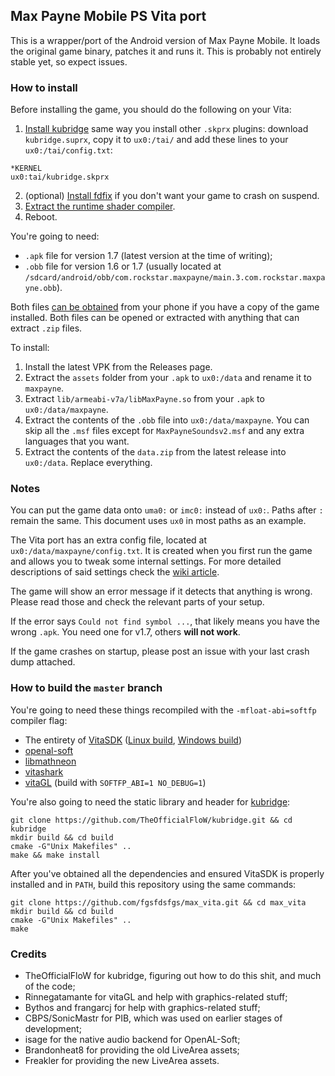 ## Max Payne Mobile PS Vita port

This is a wrapper/port of the Android version of Max Payne Mobile. It loads the original game binary, patches it and runs it.
This is probably not entirely stable yet, so expect issues.

### How to install

Before installing the game, you should do the following on your Vita:
1. [Install kubridge](https://github.com/TheOfficialFloW/kubridge/releases/) same way you install other `.skprx` plugins: download `kubridge.suprx`, copy it to `ux0:/tai/` and add these lines to your `ux0:/tai/config.txt`:
```
*KERNEL
ux0:tai/kubridge.skprx
```
2. (optional) [Install fdfix](https://github.com/TheOfficialFloW/FdFix) if you don't want your game to crash on suspend.
2. [Extract the runtime shader compiler](https://samilops2.gitbook.io/vita-troubleshooting-guide/shader-compiler/extract-libshacccg.suprx).
3. Reboot.

You're going to need:
* `.apk` file for version 1.7 (latest version at the time of writing);
* `.obb` file for version 1.6 or 1.7 (usually located at `/sdcard/android/obb/com.rockstar.maxpayne/main.3.com.rockstar.maxpayne.obb`).

Both files [can be obtained](https://stackoverflow.com/questions/11012976/how-do-i-get-the-apk-of-an-installed-app-without-root-access) from your phone if you have a copy of the game installed.
Both files can be opened or extracted with anything that can extract `.zip` files.

To install:
1. Install the latest VPK from the Releases page.
2. Extract the `assets` folder from your `.apk` to `ux0:/data` and rename it to `maxpayne`.
3. Extract `lib/armeabi-v7a/libMaxPayne.so` from your `.apk` to `ux0:/data/maxpayne`.
4. Extract the contents of the `.obb` file into `ux0:/data/maxpayne`. You can skip all the `.msf` files except for `MaxPayneSoundsv2.msf` and any extra languages that you want.
5. Extract the contents of the `data.zip` from the latest release into `ux0:/data`. Replace everything.

### Notes

You can put the game data onto `uma0:` or `imc0:` instead of `ux0:`. Paths after `:` remain the same. This document uses `ux0` in most paths as an example.

The Vita port has an extra config file, located at `ux0:/data/maxpayne/config.txt`. It is created when you first run the game and allows you to tweak some internal settings. For more detailed descriptions of said settings check the [wiki article](https://github.com/fgsfdsfgs/max_vita/wiki/Config-variables).

The game will show an error message if it detects that anything is wrong. Please read those and check the relevant parts of your setup.

If the error says `Could not find symbol ...`, that likely means you have the wrong `.apk`. You need one for v1.7, others **will not work**.

If the game crashes on startup, please post an issue with your last crash dump attached.

### How to build the `master` branch

You're going to need these things recompiled with the `-mfloat-abi=softfp` compiler flag:
* The entirety of [VitaSDK](https://github.com/vitasdk) ([Linux build](https://github.com/vitasdk/buildscripts/suites/2943994805/artifacts/66184169), [Windows build](https://github.com/vitasdk/buildscripts/suites/2943994805/artifacts/66184170))
* [openal-soft](https://github.com/isage/openal-soft/tree/vita-1.19.1)
* [libmathneon](https://github.com/Rinnegatamante/math-neon)
* [vitashark](https://github.com/Rinnegatamante/vitaShaRK)
* [vitaGL](https://github.com/Rinnegatamante/vitaGL) (build with `SOFTFP_ABI=1 NO_DEBUG=1`)

You're also going to need the static library and header for [kubridge](https://github.com/TheOfficialFloW/kubridge):
```
git clone https://github.com/TheOfficialFloW/kubridge.git && cd kubridge
mkdir build && cd build
cmake -G"Unix Makefiles" ..
make && make install
```

After you've obtained all the dependencies and ensured VitaSDK is properly installed and in `PATH`, build this repository using the same commands:
```
git clone https://github.com/fgsfdsfgs/max_vita.git && cd max_vita
mkdir build && cd build
cmake -G"Unix Makefiles" ..
make
```

### Credits

* TheOfficialFloW for kubridge, figuring out how to do this shit, and much of the code;
* Rinnegatamante for vitaGL and help with graphics-related stuff;
* Bythos and frangarcj for help with graphics-related stuff;
* CBPS/SonicMastr for PIB, which was used on earlier stages of development;
* isage for the native audio backend for OpenAL-Soft;
* Brandonheat8 for providing the old LiveArea assets;
* Freakler for providing the new LiveArea assets.
